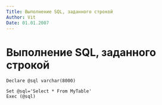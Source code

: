 ```yaml
---
Title: Выполнение SQL, заданного строкой
Author: Vit
Date: 01.01.2007
---
```



Выполнение SQL, заданного строкой
=================================

    Declare @sql varchar(8000)

    Set @sql='Select * From MyTable'
    Exec (@sql)

